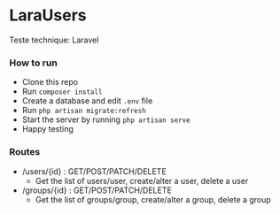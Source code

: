 # LaraUsers
 Teste technique: Laravel


### How to run
 - Clone this repo
 - Run `composer install`
 - Create a database and edit `.env` file
 - Run `php artisan migrate:refresh`
 - Start the server by running `php artisan serve`
 - Happy testing


### Routes
 - /users/{id} : GET/POST/PATCH/DELETE
   - Get the list of users/user, create/alter a user, delete a user
 - /groups/{id} : GET/POST/PATCH/DELETE
   - Get the list of groups/group, create/alter a group, delete a group
